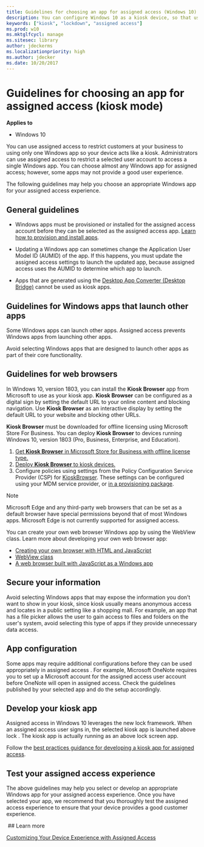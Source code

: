 ```yaml
---
title: Guidelines for choosing an app for assigned access (Windows 10)
description: You can configure Windows 10 as a kiosk device, so that users can only interact with a single app.
keywords: ["kiosk", "lockdown", "assigned access"]
ms.prod: w10
ms.mktglfcycl: manage
ms.sitesec: library
author: jdeckerms
ms.localizationpriority: high
ms.author: jdecker
ms.date: 10/20/2017
---
```


# Guidelines for choosing an app for assigned access (kiosk mode)


**Applies to**

-   Windows 10


You can use assigned access to restrict customers at your business to using only one Windows app so your device acts like a kiosk.  Administrators can use assigned access to restrict a selected user account to access a single Windows app. You can choose almost any Windows app for assigned access; however, some apps may not provide a good user experience.

The following guidelines may help you choose an appropriate Windows app for your assigned access experience.

## General guidelines

- Windows apps must be provisioned or installed for the assigned access account before they can be selected as the assigned access app. [Learn how to provision and install apps](https://msdn.microsoft.com/library/windows/hardware/mt228170.aspx#install_your_apps). 

- Updating a Windows app can sometimes change the Application User Model ID (AUMID) of the app. If this happens, you must update the assigned access settings to launch the updated app, because assigned access uses the AUMID to determine which app to launch. 

- Apps that are generated using the [Desktop App Converter (Desktop Bridge)](https://docs.microsoft.com/windows/uwp/porting/desktop-to-uwp-run-desktop-app-converter) cannot be used as kiosk apps.




## Guidelines for Windows apps that launch other apps

Some Windows apps can launch other apps. Assigned access prevents Windows apps from launching other apps. 

Avoid selecting Windows apps that are designed to launch other apps as part of their core functionality.  

## Guidelines for web browsers

In Windows 10, version 1803, you can install the **Kiosk Browser** app from Microsoft to use as your kiosk app. **Kiosk Browser** can be configured as a digital sign by setting the default URL to your online content and blocking navigation. Use **Kiosk Browser** as an interactive display by setting the default URL to your website and blocking other URLs.

**Kiosk Browser** must be downloaded for offline licensing using Microsoft Store For Business. You can deploy **Kiosk Browser** to devices running Windows 10, version 1803 (Pro, Business, Enterprise, and Education).

1. [Get **Kiosk Browser** in Microsoft Store for Business with offline license type.](https://docs.microsoft.com/microsoft-store/acquire-apps-microsoft-store-for-business#acquire-apps)
2. [Deploy **Kiosk Browser** to kiosk devices.](https://docs.microsoft.com/microsoft-store/distribute-offline-apps)
3. Configure policies using settings from the Policy Configuration Service Provider (CSP) for [KioskBrowser](https://docs.microsoft.com/windows/client-management/mdm/policy-csp-kioskbrowser). These settings can be configured using your MDM service provider, or [in a provisioning package](/provisioning-packages/provisioning-create-package.md).

>[!NOTE]
>Microsoft Edge and any third-party web browsers that can be set as a default browser have special permissions beyond that of most Windows apps. Microsoft Edge is not currently supported for assigned access.


You can create your own web browser Windows app by using the WebView class. Learn more about developing your own web browser app:
- [Creating your own browser with HTML and JavaScript](https://blogs.windows.com/msedgedev/2015/08/27/creating-your-own-browser-with-html-and-javascript/) 
- [WebView class](https://msdn.microsoft.com/library/windows/apps/windows.ui.xaml.controls.webview.aspx)
- [A web browser built with JavaScript as a Windows app](https://github.com/MicrosoftEdge/JSBrowser/tree/v1.0)
 


## Secure your information

Avoid selecting Windows apps that may expose the information you don’t want to show in your kiosk, since kiosk usually means anonymous access and locates in a public setting like a shopping mall. For example, an app that has a file picker allows the user to gain access to files and folders on the user's system, avoid selecting this type of apps if they provide unnecessary data access.

## App configuration

Some apps may require additional configurations before they can be used appropriately in assigned access . For example, Microsoft OneNote requires you to set up a Microsoft account for the assigned access user account before OneNote will open in assigned access. 
Check the guidelines published by your selected app and do the setup accordingly. 

## Develop your kiosk app

Assigned access in Windows 10 leverages the new lock framework. When an assigned access user signs in, the selected kiosk app is launched above lock  . The kiosk app is actually running as an above lock screen app. 

Follow the [best practices guidance for developing a kiosk app for assigned access](https://msdn.microsoft.com/library/windows/hardware/mt633799%28v=vs.85%29.aspx). 

## Test your assigned access experience

The above guidelines may help you select or develop an appropriate Windows app for your assigned access experience. Once you have selected your app, we recommend that you thoroughly test the assigned access experience to ensure that your device provides a good customer experience.

 ## Learn more

[Customizing Your Device Experience with Assigned Access](https://channel9.msdn.com/Events/Build/2016/P508)



 





